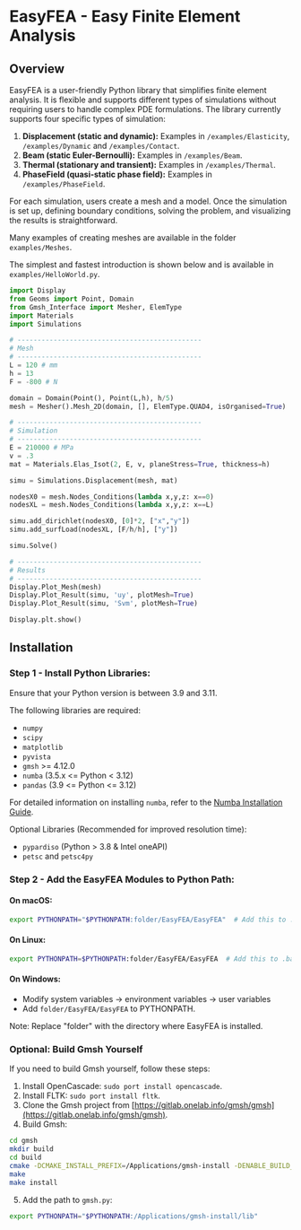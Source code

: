 # EasyFEA - Easy Finite Element Analysis

## Overview

EasyFEA is a user-friendly Python library that simplifies finite element analysis. It is flexible and supports different types of simulations without requiring users to handle complex PDE formulations. The library currently supports four specific types of simulation:

1. **Displacement (static and dynamic):** Examples in `/examples/Elasticity`, `/examples/Dynamic` and `/examples/Contact`.
2. **Beam (static Euler-Bernoulli):** Examples in `/examples/Beam`.
3. **Thermal (stationary and transient):** Examples in `/examples/Thermal`.
4. **PhaseField (quasi-static phase field):** Examples in `/examples/PhaseField`.

For each simulation, users create a mesh and a model. Once the simulation is set up, defining boundary conditions, solving the problem, and visualizing the results is straightforward.

Many examples of creating meshes are available in the folder `examples/Meshes`.

The simplest and fastest introduction is shown below and is available in `examples/HelloWorld.py`.

```python
import Display
from Geoms import Point, Domain
from Gmsh_Interface import Mesher, ElemType
import Materials
import Simulations

# ----------------------------------------------
# Mesh
# ----------------------------------------------
L = 120 # mm
h = 13
F = -800 # N

domain = Domain(Point(), Point(L,h), h/5)
mesh = Mesher().Mesh_2D(domain, [], ElemType.QUAD4, isOrganised=True)

# ----------------------------------------------
# Simulation
# ----------------------------------------------
E = 210000 # MPa
v = .3
mat = Materials.Elas_Isot(2, E, v, planeStress=True, thickness=h)

simu = Simulations.Displacement(mesh, mat)

nodesX0 = mesh.Nodes_Conditions(lambda x,y,z: x==0)
nodesXL = mesh.Nodes_Conditions(lambda x,y,z: x==L)

simu.add_dirichlet(nodesX0, [0]*2, ["x","y"])
simu.add_surfLoad(nodesXL, [F/h/h], ["y"])

simu.Solve()

# ----------------------------------------------
# Results
# ----------------------------------------------
Display.Plot_Mesh(mesh)
Display.Plot_Result(simu, 'uy', plotMesh=True)
Display.Plot_Result(simu, 'Svm', plotMesh=True)

Display.plt.show()
```

## Installation

### Step 1 - Install Python Libraries:

Ensure that your Python version is between 3.9 and 3.11.

The following libraries are required:

- `numpy`
- `scipy`
- `matplotlib`
- `pyvista`
- `gmsh` >= 4.12.0
- `numba` (3.5.x <= Python < 3.12)
- `pandas` (3.9 <= Python <= 3.12)

For detailed information on installing `numba`, refer to the [Numba Installation Guide](https://numba.readthedocs.io/en/stable/user/installing.html#numba-support-info).

Optional Libraries (Recommended for improved resolution time):

- `pypardiso` (Python > 3.8 & Intel oneAPI)
- `petsc` and `petsc4py`

### Step 2 - Add the EasyFEA Modules to Python Path:

#### On macOS:

```bash
export PYTHONPATH="$PYTHONPATH:folder/EasyFEA/EasyFEA"  # Add this to .zprofile
```

#### On Linux:

```bash
export PYTHONPATH=$PYTHONPATH:folder/EasyFEA/EasyFEA  # Add this to .bash_aliases
```

#### On Windows:

- Modify system variables -> environment variables -> user variables
- Add `folder/EasyFEA/EasyFEA` to PYTHONPATH.

Note: Replace "folder" with the directory where EasyFEA is installed.

### Optional: Build Gmsh Yourself

If you need to build Gmsh yourself, follow these steps:

1. Install OpenCascade: `sudo port install opencascade`.
2. Install FLTK: `sudo port install fltk`.
3. Clone the Gmsh project from [https://gitlab.onelab.info/gmsh/gmsh](https://gitlab.onelab.info/gmsh/gmsh).
4. Build Gmsh:

```bash
cd gmsh
mkdir build
cd build
cmake -DCMAKE_INSTALL_PREFIX=/Applications/gmsh-install -DENABLE_BUILD_DYNAMIC=1 ..
make
make install
```

5. Add the path to `gmsh.py`:

```bash
export PYTHONPATH="$PYTHONPATH:/Applications/gmsh-install/lib"
```
